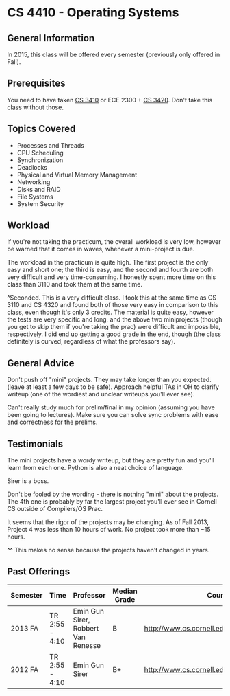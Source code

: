 # CS 4410 - Operating Systems

## General Information
In 2015, this class will be offered every semester (previously only offered in Fall).

## Prerequisites
You need to have taken [CS 3410](https://github.com/mrkev/Official-CS-Wiki/blob/master/classes/CS3410.md) or ECE 2300 + [CS 3420](https://github.com/mrkev/Official-CS-Wiki/blob/master/classes/CS3420.md).  Don't take this class without those.

## Topics Covered
 - Processes and Threads
 - CPU Scheduling
 - Synchronization
 - Deadlocks
 - Physical and Virtual Memory Management
 - Networking
 - Disks and RAID
 - File Systems
 - System Security

## Workload
If you're not taking the practicum, the overall workload is very low, however be warned that it comes in waves, whenever a mini-project is due.

The workload in the practicum is quite high. The first project is the only easy and short one; the third is easy, and the second and fourth are both very difficult and very time-consuming. I honestly spent more time on this class than 3110 and took them at the same time.

^Seconded. This is a very difficult class. I took this at the same time as CS 3110 and CS 4320 and found both of those very easy in comparison to this class, even though it's only 3 credits. The material is quite easy, however the tests are very specific and long, and the above two miniprojects (though you get to skip them if you're taking the prac) were difficult and impossible, respectively. I did end up getting a good grade in the end, though (the class definitely is curved, regardless of what the professors say).

## General Advice
Don't push off "mini" projects. They may take longer than you expected. (leave at least a few days to be safe). Approach helpful TAs in OH to clarify writeup (one of the wordiest and unclear writeups you'll ever see).

Can't really study much for prelim/final in my opinion (assuming you have been going to lectures). Make sure you can solve sync problems with ease and correctness for the prelims.

## Testimonials
The mini projects have a wordy writeup, but they are pretty fun and you'll learn from each one. Python is also a neat choice of language.

Sirer is a boss.

Don't be fooled by the wording - there is nothing "mini" about the projects. The 4th one is probably by far the largest project you'll ever see in Cornell CS outside of Compilers/OS Prac.

It seems that the rigor of the projects may be changing. As of Fall 2013, Project 4 was less than 10 hours of work. No project took more than ~15 hours.

^^ This makes no sense because the projects haven't changed in years.

## Past Offerings
| Semester | Time | Professor | Median Grade | Course Page |
| --- | --- | --- | --- | --- |
| 2013 FA | TR 2:55 - 4:10 | Emin Gun Sirer, Robbert Van Renesse | B | http://www.cs.cornell.edu/courses/cs4410/2013fa/ |
| 2012 FA | TR 2:55 - 4:10 | Emin Gun Sirer | B+ | http://www.cs.cornell.edu/courses/cs4410/2012fa/ |
